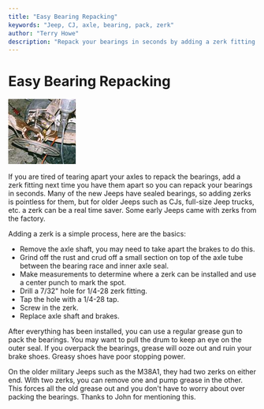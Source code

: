 ```yaml
---
title: "Easy Bearing Repacking"
keywords: "Jeep, CJ, axle, bearing, pack, zerk"
author: "Terry Howe"
description: "Repack your bearings in seconds by adding a zerk fitting next time you have your axle bearings out."
---
```

# Easy Bearing Repacking

![Running the tap through](../../img/axle/zerk.jpg)

If you are tired of tearing apart your axles to repack the bearings, add a zerk fitting next time you have them apart so you can repack your bearings in seconds. Many of the new Jeeps have sealed bearings, so adding zerks is pointless for them, but for older Jeeps such as CJs, full-size Jeep trucks, etc. a zerk can be a real time saver. Some early Jeeps came with zerks from the factory.

Adding a zerk is a simple process, here are the basics: 

  * Remove the axle shaft, you may need to take apart the brakes to do this.
  * Grind off the rust and crud off a small section on top of the axle tube between the bearing race and inner axle seal.
  * Make measurements to determine where a zerk can be installed and use a center punch to mark the spot.
  * Drill a 7/32" hole for 1/4-28 zerk fitting.
  * Tap the hole with a 1/4-28 tap.
  * Screw in the zerk.
  * Replace axle shaft and brakes.

After everything has been installed, you can use a regular grease gun to pack the bearings. You may want to pull the drum to keep an eye on the outer seal. If you overpack the bearings, grease will ooze out and ruin your brake shoes. Greasy shoes have poor stopping power.

On the older military Jeeps such as the M38A1, they had two zerks on either end. With two zerks, you can remove one and pump grease in the other. This forces all the old grease out and you don't have to worry about over packing the bearings. Thanks to John for mentioning this.